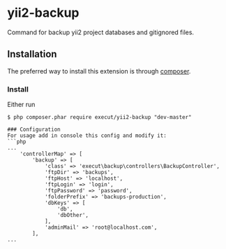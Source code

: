 # yii2-backup
Command for backup yii2 project databases and gitignored files.

## Installation

The preferred way to install this extension is through [composer](http://getcomposer.org/download/).

### Install

Either run

```
$ php composer.phar require execut/yii2-backup "dev-master"

### Configuration
For usage add in console this config and modify it:
```php
...
    'controllerMap' => [
        'backup' => [
            'class' => 'execut\backup\controllers\BackupController',
            'ftpDir' => 'backups',
            'ftpHost' => 'localhost',
            'ftpLogin' => 'login',
            'ftpPassword' => 'password',
            'folderPrefix' => 'backups-production',
            'dbKeys' => [
                'db',
                'dbOther',
            ],
            'adminMail' => 'root@localhost.com',
        ],
...
```
